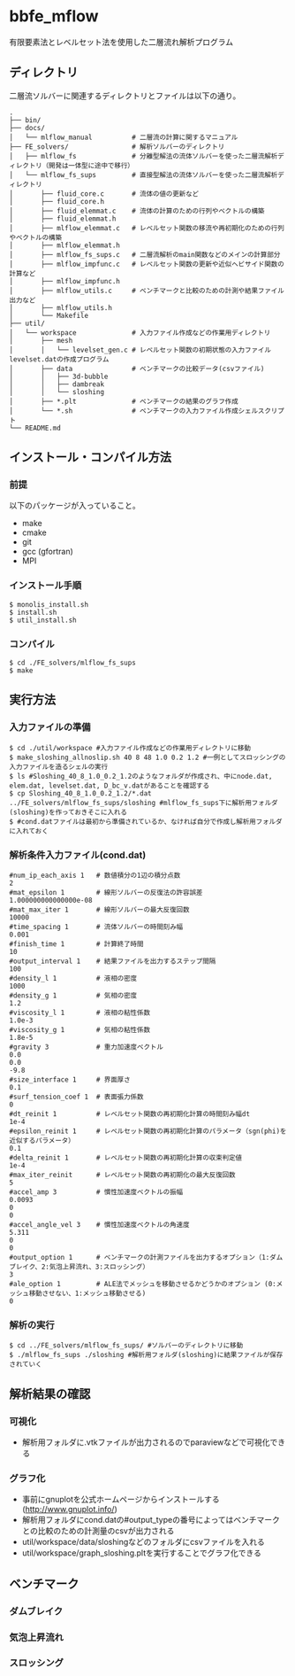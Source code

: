 # bbfe_mflow

有限要素法とレベルセット法を使用した二層流れ解析プログラム

## ディレクトリ
二層流ソルバーに関連するディレクトリとファイルは以下の通り。
```plaintext
.
├── bin/
├── docs/
│   └── mlflow_manual          # 二層流の計算に関するマニュアル
├── FE_solvers/                # 解析ソルバーのディレクトリ
│   ├── mlflow_fs              # 分離型解法の流体ソルバーを使った二層流解析ディレクトリ（開発は一体型に途中で移行）
│   └── mlflow_fs_sups         # 直接型解法の流体ソルバーを使った二層流解析ディレクトリ
│   	├── fluid_core.c       # 流体の値の更新など
│   	├── fluid_core.h
│   	├── fluid_elemmat.c    # 流体の計算のための行列やベクトルの構築
│   	├── fluid_elemmat.h
│   	├── mlflow_elemmat.c   # レベルセット関数の移流や再初期化のための行列やベクトルの構築
│   	├── mlflow_elemmat.h
│   	├── mlflow_fs_sups.c   # 二層流解析のmain関数などのメインの計算部分
│   	├── mlflow_impfunc.c   # レベルセット関数の更新や近似ヘビサイド関数の計算など
│   	├── mlflow_impfunc.h
│   	├── mlflow_utils.c     # ベンチマークと比較のための計測や結果ファイル出力など
│   	├── mlflow_utils.h
│   	└── Makefile
├── util/
│   └── workspace              # 入力ファイル作成などの作業用ディレクトリ
│   	├── mesh
│   	│   └── levelset_gen.c # レベルセット関数の初期状態の入力ファイルlevelset.datの作成プログラム
│   	├── data               # ベンチマークの比較データ(csvファイル)
│   	│   ├── 3d-bubble
│   	│   ├── dambreak
│   	│   └── sloshing
│   	├── *.plt              # ベンチマークの結果のグラフ作成
│   	└── *.sh               # ベンチマークの入力ファイル作成シェルスクリプト
└── README.md
```

## インストール・コンパイル方法
### 前提
以下のパッケージが入っていること。

- make
- cmake
- git
- gcc (gfortran)
- MPI

### インストール手順
```shell
$ monolis_install.sh
$ install.sh
$ util_install.sh
```

### コンパイル
```shell
$ cd ./FE_solvers/mlflow_fs_sups
$ make
```

## 実行方法
### 入力ファイルの準備
```shell
$ cd ./util/workspace #入力ファイル作成などの作業用ディレクトリに移動
$ make_sloshing_allnoslip.sh 40 8 48 1.0 0.2 1.2 #一例としてスロッシングの入力ファイルを造るシェルの実行
$ ls #Sloshing_40_8_1.0_0.2_1.2のようなフォルダが作成され、中にnode.dat, elem.dat, levelset.dat, D_bc_v.datがあることを確認する
$ cp Sloshing_40_8_1.0_0.2_1.2/*.dat ../FE_solvers/mlflow_fs_sups/sloshing #mlflow_fs_sups下に解析用フォルダ(sloshing)を作っておきそこに入れる
$ #cond.datファイルは最初から準備されているか、なければ自分で作成し解析用フォルダに入れておく
```

### 解析条件入力ファイル(cond.dat)

```plaintext
#num_ip_each_axis 1   # 数値積分の1辺の積分点数
2                        
#mat_epsilon 1        # 線形ソルバーの反復法の許容誤差
1.000000000000000e-08    
#mat_max_iter 1       # 線形ソルバーの最大反復回数
10000                    
#time_spacing 1       # 流体ソルバーの時間刻み幅
0.001                    
#finish_time 1        # 計算終了時間
10                       
#output_interval 1    # 結果ファイルを出力するステップ間隔
100
#density_l 1          # 液相の密度
1000
#density_g 1          # 気相の密度
1.2
#viscosity_l 1        # 液相の粘性係数
1.0e-3
#viscosity_g 1        # 気相の粘性係数
1.8e-5
#gravity 3            # 重力加速度ベクトル
0.0
0.0
-9.8
#size_interface 1     # 界面厚さ
0.1
#surf_tension_coef 1  # 表面張力係数
0
#dt_reinit 1          # レベルセット関数の再初期化計算の時間刻み幅dt
1e-4
#epsilon_reinit 1     # レベルセット関数の再初期化計算のパラメータ（sgn(phi)を近似するパラメータ）
0.1
#delta_reinit 1       # レベルセット関数の再初期化計算の収束判定値
1e-4
#max_iter_reinit      # レベルセット関数の再初期化の最大反復回数
5
#accel_amp 3          # 慣性加速度ベクトルの振幅
0.0093
0
0
#accel_angle_vel 3    # 慣性加速度ベクトルの角速度
5.311
0
0
#output_option 1      # ベンチマークの計測ファイルを出力するオプション（1:ダムブレイク、2:気泡上昇流れ、3:スロッシング）
3
#ale_option 1         # ALE法でメッシュを移動させるかどうかのオプション (0:メッシュ移動させない、1:メッシュ移動させる)
0
```

### 解析の実行
```shell
$ cd ../FE_solvers/mlflow_fs_sups/ #ソルバーのディレクトリに移動
$ ./mlflow_fs_sups ./sloshing #解析用フォルダ(sloshing)に結果ファイルが保存されていく
```

## 解析結果の確認
### 可視化

- 解析用フォルダに.vtkファイルが出力されるのでparaviewなどで可視化できる

### グラフ化

- 事前にgnuplotを公式ホームページからインストールする(http://www.gnuplot.info/)
- 解析用フォルダにcond.datの#output_typeの番号によってはベンチマークとの比較のための計測量のcsvが出力される
- util/workspace/data/sloshingなどのフォルダにcsvファイルを入れる
- util/workspace/graph_sloshing.pltを実行することでグラフ化できる

## ベンチマーク
### ダムブレイク

### 気泡上昇流れ

### スロッシング
